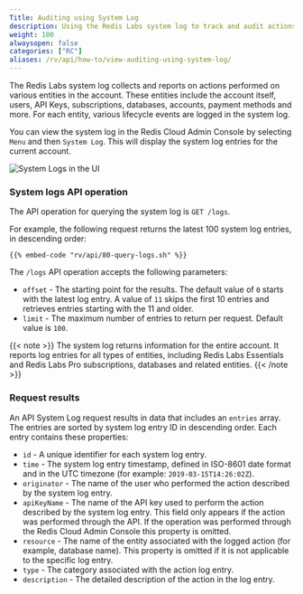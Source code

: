 ```yaml
---
Title: Auditing using System Log
description: Using the Redis Labs system log to track and audit actions performed in the account
weight: 100
alwaysopen: false
categories: ["RC"]
aliases: /rv/api/how-to/view-auditing-using-system-log/
---
```

The Redis Labs system log collects and reports on actions performed on various entities in the account. These entities include the account itself, users, API Keys, subscriptions, databases, accounts, payment methods and more. For each entity, various lifecycle events are logged in the system log.

You can view the system log in the Redis Cloud Admin Console by selecting `Menu` and then `System Log`. This will display the system log entries for the current account.

![System Logs in the UI](/images/rc/system_log.png?width=998&height=576)

### System logs API operation

The API operation for querying the system log is `GET /logs`.

For example, the following request returns the latest 100 system log entries, in descending order:

```shell
{{% embed-code "rv/api/80-query-logs.sh" %}}
```

The `/logs` API operation accepts the following parameters:

- `offset` - The starting point for the results.  The default value of `0` starts with the latest log entry. A value of `11` skips the first 10 entries and retrieves entries starting with the 11 and older.
- `limit` - The maximum number of entries to return per request. Default value is `100`.

{{< note >}}
The system log returns information for the entire account. It reports log entries for all types of entities, including Redis Labs Essentials and Redis Labs Pro subscriptions, databases and related entities.
{{< /note >}}

### Request results

An API System Log request results in data that includes an `entries` array. The entries are sorted by system log entry ID in descending order. Each entry contains these properties:

- `id` - A unique identifier for each system log entry.
- `time` - The system log entry timestamp, defined in ISO-8601 date format and in the UTC timezone (for example: `2019-03-15T14:26:02Z`).
- `originator` - The name of the user who performed the action described by the system log entry.
- `apiKeyName` - The name of the API key used to perform the action described by the system log entry.
    This field only appears if the action was performed through the API.
    If the operation was performed through the Redis Cloud Admin Console this property is omitted.
- `resource` - The name of the entity associated with the logged action (for example, database name).
    This property is omitted if it is not applicable to the specific log entry.
- `type` - The category associated with the action log entry.
- `description` - The detailed description of the action in the log entry.
